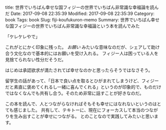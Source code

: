 title: 世界でいちばん幸せな国フィジーの世界でいちばん非常識な幸福論を読んだ
Date: 2017-09-08 22:35:39
Modified: 2017-09-08 22:35:39
Category: book
Tags: book
Slug: fiji-koufukuron-memo
Summary: 世界でいちばん幸せな国フィジーの世界でいちばん非常識な幸福論という本を読んでみた


「ケレケレやで」

これがとにかく印象に残った。 
*お願い* みたいな意味なのだが、シェアして助け合う文化なので基本的にはお願いを受け入れる。
フィジー人は困っている人を見捨てられない性分だそうだ。

はじめは承認欲求が満たされてば幸せなのかと思ったらそうではなさそう。  

留学生の話があって、「日本で良い点を取るとひがまれてしまうけど、フィジーだと素直に褒めてくれるし一緒に喜んでくれる」というのが印象的で、ものだけではなくなんでも共有し合う。そのため非常に話すことが好きなのだ。


この本を読んで、人とつながらなければそもそも幸せにはなれないというのはとても感じました。
共有して、テキトーに、現在にフォーカスして本当のつながりを生み出すことが幸せにつながる。
とのことなので実践してみたいと思います。
